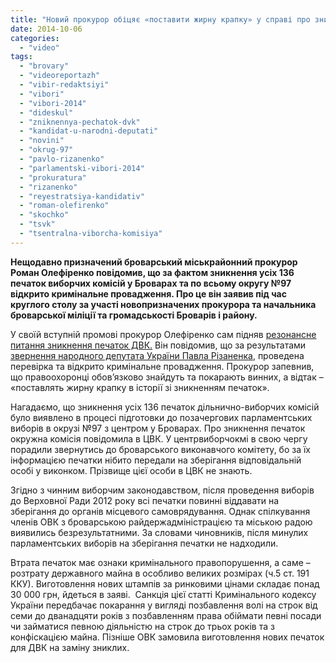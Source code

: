 ```yaml
---
title: "Новий прокурор обіцяє «поставити жирну крапку» у справі про зниклі печатки ДВК - ВІДЕО"
date: 2014-10-06
categories: 
  - "video"
tags: 
  - "brovary"
  - "videoreportazh"
  - "vibir-redaktsiyi"
  - "vibori"
  - "vibori-2014"
  - "dideskul"
  - "zniknennya-pechatok-dvk"
  - "kandidat-u-narodni-deputati"
  - "novini"
  - "okrug-97"
  - "pavlo-rizanenko"
  - "parlamentski-vibori-2014"
  - "prokuratura"
  - "rizanenko"
  - "reyestratsiya-kandidativ"
  - "roman-olefirenko"
  - "skochko"
  - "tsvk"
  - "tsentralna-viborcha-komisiya"
---
```


**Нещодавно призначений броварський міськрайонний прокурор Роман Олефіренко повідомив, що за фактом зникнення усіх 136 печаток виборчих комісій у Броварах та по всьому округу №97 відкрито кримінальне провадження. Про це він заявив під час круглого столу за участі новопризначених прокурора та начальника броварської міліції та громадськості Броварів і району.**

У своїй вступній промові прокурор Олефіренко сам підняв [резонансне питання зникнення печаток ДВК.](https://mpz.brovary.org/u-viborchomu-okruzi-97-znikli-vsi-pechatki-dvk-chlen-okruzhnoyi-viborchoyi-komisiyi/) Він повідомив, що за результатами [звернення народного депутата України Павла Різаненка](https://mpz.brovary.org/u-novogo-prokurora-brovariv-vimagayut-znayti-ta-pokarati-vinnih-za-znikli-pechatki-dvk/), проведена перевірка та відкрито кримінальне провадження. Прокурор запевнив, що правоохоронці обов’язково знайдуть та покарають винних, а відтак – «поставлять жирну крапку в історії зі зникненням печаток».

Нагадаємо, що зникнення усіх 136 печаток дільнично-виборчих комісій було виявлено в процесі підготовки до позачергових парламентських виборів в окрузі №97 з центром у Броварах. Про зникнення печаток окружна комісія повідомила в ЦВК. У центрвиборчокмі в свою чергу порадили звернутись до броварського виконавчого комітету, бо за їх інформацією печатки нібито передали на зберігання відповідальній особі у виконком. Прізвище цієї особи в ЦВК не знають.

Згідно з чинним виборчим законодавством, після проведення виборів до Верховної Ради 2012 року всі печатки повинні віддавати на зберігання до органів місцевого самоврядування. Однак спілкування членів ОВК з броварською райдержадміністрацією та міською радою виявились безрезультатними. За словами чиновників, після минулих парламентських виборів на зберігання печатки не надходили.

Втрата печаток має ознаки кримінального правопорушення, а саме – розтрату державного майна в особливо великих розмірах (ч.5 ст. 191 ККУ). Виготовлення нових штампів за ринковими цінами складає понад 30 000 грн, йдеться в заяві.  Санкція цієї статті Кримінального кодексу України передбачає покарання у вигляді позбавлення волі на строк від семи до дванадцяти років з позбавленням права обіймати певні посади чи займатися певною діяльністю на строк до трьох років та з конфіскацією майна. Пізніше ОВК замовила виготовлення нових печаток для ДВК на заміну зниклих.
